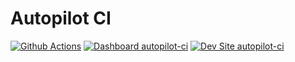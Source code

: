 # Autopilot CI

[![Github Actions](https://github.com/ryanshoover/autopilot-ci/actions/workflows/build_deploy_and_test.yml/badge.svg)](https://github.com/ryanshoover/autopilot-ci/actions/workflows/build_deploy_and_test.yml)
[![Dashboard autopilot-ci](https://img.shields.io/badge/dashboard-autopilot_ci-yellow.svg)](https://dashboard.pantheon.io/sites/dd1d144a-c75c-44ca-a63e-0dda141902e1#dev/code)
[![Dev Site autopilot-ci](https://img.shields.io/badge/site-autopilot_ci-blue.svg)](http://dev-autopilot-ci.pantheonsite.io/)